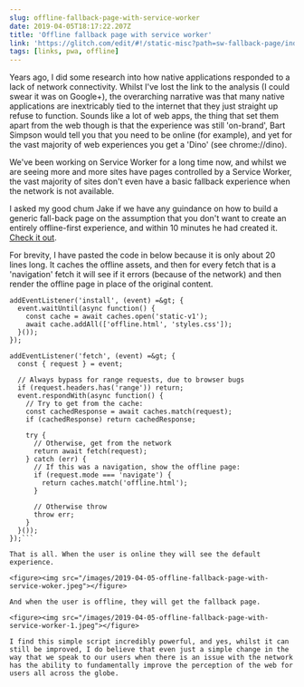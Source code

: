 ```yaml
---
slug: offline-fallback-page-with-service-worker
date: 2019-04-05T18:17:22.207Z
title: 'Offline fallback page with service worker'
link: 'https://glitch.com/edit/#!/static-misc?path=sw-fallback-page/index.html:6:9'
tags: [links, pwa, offline]
---
```

Years ago, I did some research into how native applications responded to a lack of network connectivity. Whilst I've lost the link to the analysis (I could swear it was on Google+), the overarching narrative was that many native applications are inextricably tied to the internet that they just straight up refuse to function. Sounds like a lot of web apps, the thing that set them apart from the web though is that the experience was still 'on-brand', Bart Simpson would tell you that you need to be online (for example), and yet for the vast majority of web experiences you get a 'Dino' (see chrome://dino).

We've been working on Service Worker for a long time now, and whilst we are seeing more and more sites have pages controlled by a Service Worker, the vast majority of sites don't even have a basic fallback experience when the network is not available.

I asked my good chum Jake if we have any guindance on how to build a generic fall-back page on the assumption that you don't want to create an entirely offline-first experience, and within 10 minutes he had created it. [Check it out](https://glitch.com/edit/#!/static-misc?path=sw-fallback-page/sw.js:6:9).

For brevity, I have pasted the code in below because it is only about 20 lines long. It caches the offline assets, and then for every fetch that is a 'navigation' fetch it will see if it errors (because of the network) and then render the offline page in place of the original content.

```
addEventListener('install', (event) =&gt; {
  event.waitUntil(async function() {
    const cache = await caches.open('static-v1');
    await cache.addAll(['offline.html', 'styles.css']);
  }());
});

addEventListener('fetch', (event) =&gt; {
  const { request } = event;

  // Always bypass for range requests, due to browser bugs
  if (request.headers.has('range')) return;
  event.respondWith(async function() {
    // Try to get from the cache:
    const cachedResponse = await caches.match(request);
    if (cachedResponse) return cachedResponse;

    try {
      // Otherwise, get from the network
      return await fetch(request);
    } catch (err) {
      // If this was a navigation, show the offline page:
      if (request.mode === 'navigate') {
        return caches.match('offline.html');
      }

      // Otherwise throw
      throw err;
    }
  }());
});```

That is all. When the user is online they will see the default experience.

<figure><img src="/images/2019-04-05-offline-fallback-page-with-service-woker.jpeg"></figure>

And when the user is offline, they will get the fallback page.

<figure><img src="/images/2019-04-05-offline-fallback-page-with-service-worker-1.jpeg"></figure>

I find this simple script incredibly powerful, and yes, whilst it can still be improved, I do believe that even just a simple change in the way that we speak to our users when there is an issue with the network has the ability to fundamentally improve the perception of the web for users all across the globe.



